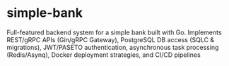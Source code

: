 # simple-bank
Full-featured backend system for a simple bank built with Go. Implements REST/gRPC APIs (Gin/gRPC Gateway), PostgreSQL DB access (SQLC &amp; migrations), JWT/PASETO authentication, asynchronous task processing (Redis/Asynq), Docker deployment strategies, and CI/CD pipelines
